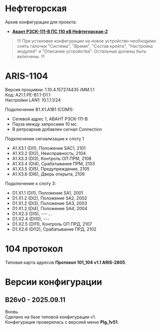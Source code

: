 Нефтегорская
============

Архив конфигурации для проекта:
- **[Авант РЗСК-111-В ПС 110 кВ Нефтегорская-2](2350-0012992023-СС.ОЛ1.pdf)**

> !!! При установке конфигурации на новое устройство необходимо снять галочки "Система", "Время", "Состав крейта", "Настройка модулей" и "Описание устройства". Остальные должны быть включены. !!!


# ARIS-1104

Версия прошивки:  1.10.4.157274435 /MM.1.1    
Код: А21.1.PE-B1.1-D1.1  
Настройки LAN1: 10.1.1.1/24

Подключение B1.X1.A1B1 (COM1):
- Сетевой адрес 1, АВАНТ РЗСК-111-В
- Пауза между запросами 10 мс
- В ретроархив добавлен сигнал Connection

Подключение сигнализации к слоту 1
- A1.X3.1 (DI1), Положение SAC1,    2101
- A1.X3.2 (DI2), Неисправность,     2104
- A1.X3.3 (DI3), Контроль ОП ПРМ,   2108
- A1.X3.4 (DI4), Срабатывание ПРМ,  2103
- A1.X3.5 (DI5), Предупреждение,    2105
- A1.X3.6 (DI6), Дверь открыта,     2109

Подключение к слоту 3:
- D1.X1.1 (DI1),  Положение SA1,    2001
- D1.X1.2 (DI2),  Положение SA2,    2002
- D1.X1.2 (DI3),  Положение SA3,    2003
- D1.X1.2 (DI4),  Положение SA4,    2004
- D1.X2.3 (DI5),  ---
...
- D1.X2.4 (DI10), ---
- D1.X2.5 (DI11), Контроль ОП ПРД,  2107
- D1.X2.6 (DI12), Срабатывание ПРД, 2102


# 104 протокол

Типовая карта адресов **Протокол 101_104 v1.1 ARIS-2805**.


# Версии конфигурации

## B26v0 - 2025.09.11

Вновь.  
Сделано на базе типовой конфигурации v1.  
Конфигурация проверялась с версией меню **PIg_1v51**.

